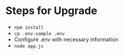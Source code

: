# Steps for Upgrade

- `npm install`
- `cp .env-sample .env`
- Configure .env with necessary information
- `node app.js`